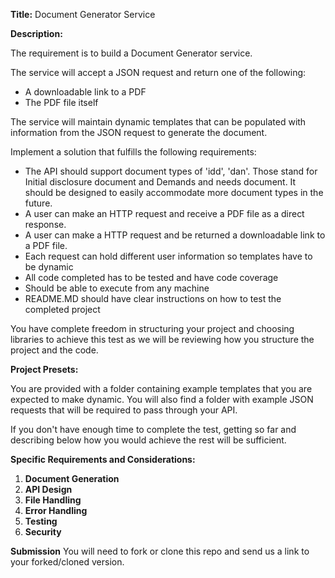 **Title:** Document Generator Service

**Description:**

The requirement is to build a Document Generator service.

The service will accept a JSON request and return one of the following:

-   A downloadable link to a PDF
-   The PDF file itself

The service will maintain dynamic templates that can be populated with information from the JSON request to generate the document.

Implement a solution that fulfills the following requirements:

-   The API should support document types of 'idd', 'dan'. Those stand for Initial disclosure document and Demands and needs document. It should be designed to easily accommodate more document types in the future.
-   A user can make an HTTP request and receive a PDF file as a direct response.
-   A user can make a HTTP request and be returned a downloadable link to a PDF file.
-   Each request can hold different user information so templates have to be dynamic
-   All code completed has to be tested and have code coverage
-   Should be able to execute from any machine
-   README.MD should have clear instructions on how to test the completed project

You have complete freedom in structuring your project and choosing libraries to achieve this test as we will be reviewing how you structure the project and the code.

**Project Presets:**

You are provided with a folder containing example templates that you are expected to make dynamic. You will also find a folder with example JSON requests that will be required to pass through your API.

If you don't have enough time to complete the test, getting so far and describing below how you would achieve the rest will be sufficient.

**Specific Requirements and Considerations:**

1.  **Document Generation**
2.  **API Design**
3.  **File Handling**
4.  **Error Handling**
5.  **Testing**
6.  **Security**


**Submission**
You will need to fork or clone this repo and send us a link to your forked/cloned version.
